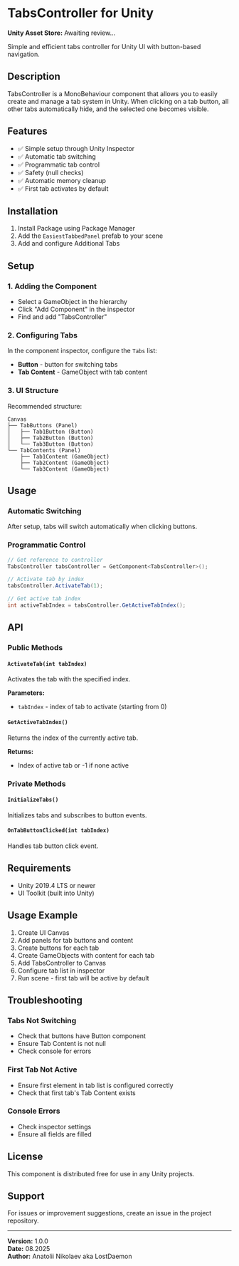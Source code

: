 # TabsController for Unity

**Unity Asset Store:** Awaiting review...

Simple and efficient tabs controller for Unity UI with button-based navigation.

## Description

TabsController is a MonoBehaviour component that allows you to easily create and manage a tab system in Unity. When clicking on a tab button, all other tabs automatically hide, and the selected one becomes visible.

## Features

- ✅ Simple setup through Unity Inspector
- ✅ Automatic tab switching
- ✅ Programmatic tab control
- ✅ Safety (null checks)
- ✅ Automatic memory cleanup
- ✅ First tab activates by default

## Installation

1. Install Package using Package Manager
2. Add the `EasiestTabbedPanel` prefab to your scene
3. Add and configure Additional Tabs

## Setup

### 1. Adding the Component

- Select a GameObject in the hierarchy
- Click "Add Component" in the inspector
- Find and add "TabsController"

### 2. Configuring Tabs

In the component inspector, configure the `Tabs` list:

- **Button** - button for switching tabs
- **Tab Content** - GameObject with tab content

### 3. UI Structure

Recommended structure:

```
Canvas
├── TabButtons (Panel)
│   ├── Tab1Button (Button)
│   ├── Tab2Button (Button)
│   └── Tab3Button (Button)
└── TabContents (Panel)
    ├── Tab1Content (GameObject)
    ├── Tab2Content (GameObject)
    └── Tab3Content (GameObject)
```

## Usage

### Automatic Switching

After setup, tabs will switch automatically when clicking buttons.

### Programmatic Control

```csharp
// Get reference to controller
TabsController tabsController = GetComponent<TabsController>();

// Activate tab by index
tabsController.ActivateTab(1);

// Get active tab index
int activeTabIndex = tabsController.GetActiveTabIndex();
```

## API

### Public Methods

#### `ActivateTab(int tabIndex)`

Activates the tab with the specified index.

**Parameters:**

- `tabIndex` - index of tab to activate (starting from 0)

#### `GetActiveTabIndex()`

Returns the index of the currently active tab.

**Returns:**

- Index of active tab or -1 if none active

### Private Methods

#### `InitializeTabs()`

Initializes tabs and subscribes to button events.

#### `OnTabButtonClicked(int tabIndex)`

Handles tab button click event.

## Requirements

- Unity 2019.4 LTS or newer
- UI Toolkit (built into Unity)

## Usage Example

1. Create UI Canvas
2. Add panels for tab buttons and content
3. Create buttons for each tab
4. Create GameObjects with content for each tab
5. Add TabsController to Canvas
6. Configure tab list in inspector
7. Run scene - first tab will be active by default

## Troubleshooting

### Tabs Not Switching

- Check that buttons have Button component
- Ensure Tab Content is not null
- Check console for errors

### First Tab Not Active

- Ensure first element in tab list is configured correctly
- Check that first tab's Tab Content exists

### Console Errors

- Check inspector settings
- Ensure all fields are filled

## License

This component is distributed free for use in any Unity projects.

## Support

For issues or improvement suggestions, create an issue in the project repository.

---

**Version:** 1.0.0  
**Date:** 08.2025  
**Author:** Anatolii Nikolaev aka LostDaemon
